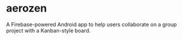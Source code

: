 # aerozen

A Firebase-powered Android app to help users collaborate on a group project with a Kanban-style board.
